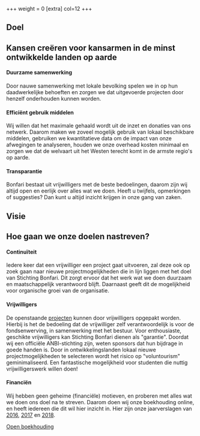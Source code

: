 +++
weight = 0
[extra]
col=12
+++
<section id="beleidsplan">
    <div class="container">
        <div class="row">
            <div class="col-lg-12 text-center">
                <h2 class="section-heading">Doel</h2>
                <h2 class="section-subheading text-muted">Kansen creëren voor kansarmen in de minst ontwikkelde landen op aarde</h2>
            </div>
        </div>
        <div class="row text-center">
            <div class="col-md-4">
                <span class="fa-stack fa-4x">
                    <i class="fa fa-circle fa-stack-2x text-primary"></i>
                    <i class="fa fa-people-carry fa-stack-1x fa-inverse"></i>
                </span>
                <h4 >Duurzame samenwerking</h4>
                <p class="text-justify">Door nauwe samenwerking met lokale bevolking spelen we in op hun daadwerkelijke behoeften en zorgen we dat uitgevoerde projecten door henzelf onderhouden kunnen worden.</p>
            </div>
            <div class="col-md-4">
                <span class="fa-stack fa-4x">
                    <i class="fa fa-circle fa-stack-2x text-primary"></i>
                    <i class="fa fa-chart-line fa-stack-1x fa-inverse"></i>
                </span>
                <h4 >Efficiënt gebruik middelen</h4>
                <p class="text-justify">Wij willen dat het maximale gehaald wordt uit de inzet en donaties van ons netwerk. Daarom maken we zoveel mogelijk gebruik van lokaal beschikbare middelen, gebruiken we kwantitatieve data om de impact van onze afwegingen te analyseren, houden we onze overhead kosten minimaal en zorgen we dat de welvaart uit het Westen terecht komt in de armste regio's op aarde.</p>
            </div>
            <div class="col-md-4">
                <span class="fa-stack fa-4x">
                    <i class="fa fa-circle fa-stack-2x text-primary"></i>
                    <i class="fa fa-search fa-stack-1x fa-inverse"></i>
                </span>
                <h4 >Transparantie</h4>
                <p class="text-justify">Bonfari bestaat uit vrijwilligers met de beste bedoelingen, daarom zijn wij altijd open en eerlijk over alles wat we doen. Heeft u twijfels, opmerkingen of suggesties? Dan kunt u altijd inzicht krijgen in onze gang van zaken.</p>
            </div>
        </div>
    </div>
    <div class="container">
        <div class="row">
            <div class="col-lg-12 text-center">
                <h2 class="section-heading">Visie</h2>
                <h2 class="section-subheading text-muted">Hoe gaan we onze doelen nastreven?</h2>
            </div>
        </div>
        <div class="row text-center">
            <div class="col-md-4">
                <span class="fa-stack fa-4x">
                    <i class="fa fa-circle fa-stack-2x text-primary"></i>
                    <i class="fa fa-undo fa-stack-1x fa-inverse"></i>
                </span>
                <h4 >Continuïteit</h4>
                <p class="text-justify">Iedere keer dat een vrijwilliger een project gaat uitvoeren, zal deze ook op zoek gaan naar nieuwe projectmogelijkheden die in lijn liggen met het doel van Stichting Bonfari. Dit zorgt ervoor dat het werk wat we doen duurzaam en maatschappelijk verantwoord blijft. Daarnaast geeft dit de mogelijkheid voor organische groei van de organisatie.</p>
            </div>
            <div class="col-md-4">
                <span class="fa-stack fa-4x">
                    <i class="fa fa-circle fa-stack-2x text-primary"></i>
                    <i class="fa fa-users fa-stack-1x fa-inverse"></i>
                </span>
                <h4 >Vrijwilligers</h4>
                <p class="text-justify">De openstaande <a href="/projecten">projecten</a> kunnen door vrijwilligers opgepakt worden. Hierbij is het de bedoeling dat de vrijwilliger zelf verantwoordelijk is voor de fondsenwerving, in samenwerking met het bestuur. Voor enthousiaste, geschikte vrijwilligers kan Stichting Bonfari dienen als "garantie". Doordat wij een officiële ANBI-stichting zijn, weten sponsors dat hun bijdrage in goede handen is. Door in ontwikkelingslanden lokaal nieuwe projectmogelijkheden te selecteren wordt het risico op "voluntourism" geminimaliseerd. Een fantastische mogelijkheid voor studenten die nuttig vrijwilligerswerk willen doen!
                </p>
            </div>
            <div class="col-md-4">
                <span class="fa-stack fa-4x">
                    <i class="fa fa-circle fa-stack-2x text-primary"></i>
                    <i class="fa fa-euro-sign fa-stack-1x fa-inverse"></i>
                </span>
                <h4 >Financiën</h4>
                <p class="text-justify">Wij hebben geen geheime (financiële) motieven, en proberen met alles wat we doen ons doel na te streven. Daarom doen wij onze boekhouding online, en heeft iedereen die dit wil hier inzicht in. Hier zijn onze jaarverslagen van <a href="https://drive.google.com/file/d/0B_1i60BlJan-enJuSVVkSWFYWm8/view">2016</a>, <a href="https://drive.google.com/file/d/1FnsAE0ZVgE6eSsURm3SiVim4ryu1R1At/view">2017</a> en <a href="https://drive.google.com/file/d/1tmt5PrSUQDyaRB45OwQetiY2-sPnYdSd/view">2018</a>.</p>
                <a href="#portfolioModal9" class="portfolio-link" data-toggle="modal">Open boekhouding</a>
            </div>
        </div>
    </div>
</section>



